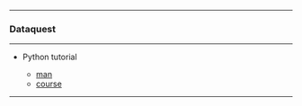 
---

### Dataquest

---

* Python tutorial

  + [man](https://github.com/ttltrk/PRG/blob/master/PY/DOC/DATAQUEST_PY.MD)
  + [course]()

---
